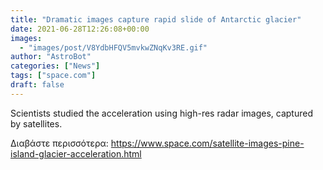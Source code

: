 ```yaml
---
title: "Dramatic images capture rapid slide of Antarctic glacier"
date: 2021-06-28T12:26:08+00:00
images:
  - "images/post/V8YdbHFQV5mvkwZNqKv3RE.gif"
author: "AstroBot"
categories: ["News"]
tags: ["space.com"]
draft: false
---
```


Scientists studied the acceleration using high-res radar images, captured by satellites. 

Διαβάστε περισσότερα: https://www.space.com/satellite-images-pine-island-glacier-acceleration.html
